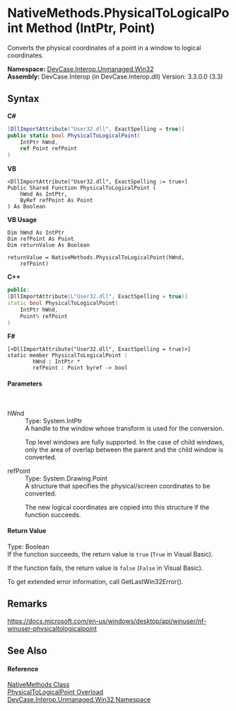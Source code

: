 # NativeMethods.PhysicalToLogicalPoint Method (IntPtr, Point)
 

Converts the physical coordinates of a point in a window to logical coordinates.

**Namespace:**&nbsp;<a href="N_DevCase_Interop_Unmanaged_Win32">DevCase.Interop.Unmanaged.Win32</a><br />**Assembly:**&nbsp;DevCase.Interop (in DevCase.Interop.dll) Version: 3.3.0.0 (3.3)

## Syntax

**C#**<br />
``` C#
[DllImportAttribute("User32.dll", ExactSpelling = true)]
public static bool PhysicalToLogicalPoint(
	IntPtr hWnd,
	ref Point refPoint
)
```

**VB**<br />
``` VB
<DllImportAttribute("User32.dll", ExactSpelling := true>]
Public Shared Function PhysicalToLogicalPoint ( 
	hWnd As IntPtr,
	ByRef refPoint As Point
) As Boolean
```

**VB Usage**<br />
``` VB Usage
Dim hWnd As IntPtr
Dim refPoint As Point
Dim returnValue As Boolean

returnValue = NativeMethods.PhysicalToLogicalPoint(hWnd, 
	refPoint)
```

**C++**<br />
``` C++
public:
[DllImportAttribute(L"User32.dll", ExactSpelling = true)]
static bool PhysicalToLogicalPoint(
	IntPtr hWnd, 
	Point% refPoint
)
```

**F#**<br />
``` F#
[<DllImportAttribute("User32.dll", ExactSpelling = true)>]
static member PhysicalToLogicalPoint : 
        hWnd : IntPtr * 
        refPoint : Point byref -> bool 

```


#### Parameters
&nbsp;<dl><dt>hWnd</dt><dd>Type: System.IntPtr<br />A handle to the window whose transform is used for the conversion. 

 Top level windows are fully supported. In the case of child windows, only the area of overlap between the parent and the child window is converted.</dd><dt>refPoint</dt><dd>Type: System.Drawing.Point<br />A structure that specifies the physical/screen coordinates to be converted. 

 The new logical coordinates are copied into this structure if the function succeeds.</dd></dl>

#### Return Value
Type: Boolean<br />If the function succeeds, the return value is `true` (`True` in Visual Basic). 

 If the function fails, the return value is `false` (`False` in Visual Basic). 

 To get extended error information, call GetLastWin32Error().

## Remarks
<a href="https://docs.microsoft.com/en-us/windows/desktop/api/winuser/nf-winuser-physicaltologicalpoint" target="_blank">https://docs.microsoft.com/en-us/windows/desktop/api/winuser/nf-winuser-physicaltologicalpoint</a>

## See Also


#### Reference
<a href="T_DevCase_Interop_Unmanaged_Win32_NativeMethods">NativeMethods Class</a><br /><a href="Overload_DevCase_Interop_Unmanaged_Win32_NativeMethods_PhysicalToLogicalPoint">PhysicalToLogicalPoint Overload</a><br /><a href="N_DevCase_Interop_Unmanaged_Win32">DevCase.Interop.Unmanaged.Win32 Namespace</a><br />